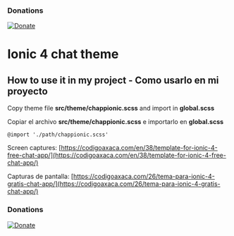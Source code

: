 ### Donations
[![Donate](https://img.shields.io/badge/Donate-PayPal-green.svg)](https://www.paypal.me/IvnAqn)


# Ionic 4 chat theme

## How to use it in my project - Como usarlo en mi proyecto

Copy theme file __src/theme/chappionic.scss__ and import in __global.scss__

Copiar el archivo __src/theme/chappionic.scss__ e importarlo en __global.scss__

```
@import './path/chappionic.scss'
```

Screen captures: [https://codigoaxaca.com/en/38/template-for-ionic-4-free-chat-app/](https://codigoaxaca.com/en/38/template-for-ionic-4-free-chat-app/)

Capturas de pantalla: [https://codigoaxaca.com/26/tema-para-ionic-4-gratis-chat-app/](https://codigoaxaca.com/26/tema-para-ionic-4-gratis-chat-app/)


### Donations
[![Donate](https://img.shields.io/badge/Donate-PayPal-green.svg)](https://www.paypal.me/IvnAqn)
